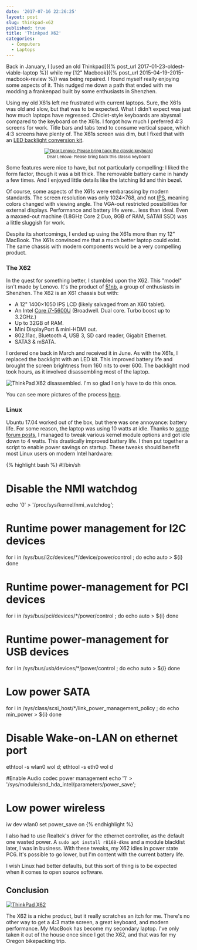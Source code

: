 ```yaml
---
date: '2017-07-16 22:26:25'
layout: post
slug: thinkpad-x62
published: true
title: 'Thinkpad X62'
categories:
  - Computers
  - Laptops
---
```


Back in January, I [used an old Thinkpad]({% post_url 2017-01-23-oldest-viable-laptop %}) while my [12" Macbook]({% post_url 2015-04-19-2015-macbook-review %}) was being repaired. I found myself really enjoying some aspects of it. This nudged me down a path that ended with me modding a frankenpad built by some enthusiasts in Shenzhen.

Using my old X61s left me frustrated with current laptops. Sure, the X61s was old and slow, but that was to be expected. What I didn't expect was just how much laptops have regressed. Chiclet-style keyboards are abysmal compared to the keyboard on the X61s. I forgot how much I preferred 4:3 screens for work. Title bars and tabs tend to consume vertical space, which 4:3 screens have plenty of. The X61s screen was dim, but I fixed that with an [LED backlight conversion kit](https://people.xiph.org/~xiphmont/thinkpad/led-backlight.shtml).

<p style="text-align: center; font-size: 80%;">
  <a href="/photos/x62/DSC_2305.JPG"><img alt="Dear Lenovo: Please bring back the classic keyboard" src="/photos/x62/DSC_2305.JPG" /></a>
  <br />
  Dear Lenovo: Please bring back this classic keyboard
</p>

Some features were nice to have, but not particularly compelling: I liked the form factor, though it was a bit thick. The removable battery came in handy a few times. And I enjoyed little details like the latching lid and thin bezel.

Of course, some aspects of the X61s were embarassing by modern standards. The screen resolution was only 1024×768, and not [IPS](https://en.wikipedia.org/wiki/IPS_panel), meaning colors changed with viewing angle. The VGA-out restricted possibilities for external displays. Performance and battery life were… less than ideal. Even a maxxed-out machine (1.8GHz Core 2 Duo, 8GB of RAM, SATAII SSD) was a little sluggish for work.

Despite its shortcomings, I ended up using the X61s more than my 12" MacBook. The X61s convinced me that a much better laptop could exist. The same chassis with modern components would be a very compelling product.


### The X62

In the quest for something better, I stumbled upon the X62. This "model" isn't made by Lenovo. It's the product of [51nb](https://www.facebook.com/lcdfans/), a group of enthusiasts in Shenzhen. The X62 is an X61 chassis but with:

- A 12" 1400×1050 IPS LCD (likely salvaged from an X60 tablet).
- An Intel [Core i7-5600U](https://ark.intel.com/products/85215/Intel-Core-i7-5600U-Processor-4M-Cache-up-to-3_20-GHz) (Broadwell. Dual core. Turbo boost up to 3.2GHz.)
- Up to 32GB of RAM.
- Mini DisplayPort & mini-HDMI out.
- 802.11ac, Bluetooth 4, USB 3, SD card reader, Gigabit Ethernet.
- SATA3 & mSATA.

I ordered one back in March and received it in June. As with the X61s, I replaced the backlight with an LED kit. This improved battery life and brought the screen brightness from 160 nits to over 600. The backlight mod took hours, as it involved disassembling most of the laptop.

![ThinkPad X62 disassembled. I'm so glad I only have to do this once.](/photos/x62/IMG_1163.jpg)

You can see more pictures of the process [here](/photos/x62).


### Linux

Ubuntu 17.04 worked out of the box, but there was one annoyance: battery life. For some reason, the laptop was using 10 watts at idle. Thanks to [some forum posts](https://forum.thinkpads.com/viewtopic.php?p=796905#p796905), I managed to tweak various kernel module options and got idle down to 4 watts. This drastically improved battery life. I then put together a script to enable power savings on startup. These tweaks should benefit most Linux users on modern Intel hardware:

{% highlight bash %}
#!/bin/sh

# Disable the NMI watchdog
echo '0' > '/proc/sys/kernel/nmi_watchdog';

# Runtime power management for I2C devices
for i in /sys/bus/i2c/devices/*/device/power/control ; do
  echo auto > ${i}
done

# Runtime power-management for PCI devices
for i in /sys/bus/pci/devices/*/power/control ; do
  echo auto > ${i}
done

# Runtime power-management for USB devices
for i in /sys/bus/usb/devices/*/power/control ; do
  echo auto > ${i}
done

# Low power SATA
for i in /sys/class/scsi_host/*/link_power_management_policy ; do
  echo min_power > ${i}
done

# Disable Wake-on-LAN on ethernet port
ethtool -s wlan0 wol d;
ethtool -s eth0 wol d

#Enable Audio codec power management
echo '1' > '/sys/module/snd_hda_intel/parameters/power_save';

# Low power wireless
iw dev wlan0 set power_save on
{% endhighlight %}

I also had to use Realtek's driver for the ethernet controller, as the default one wasted power. A `sudo apt install r8168-dkms` and a module blacklist later, I was in business. With these tweaks, my X62 idles in power state PC6. It's possible to go lower, but I'm content with the current battery life.

I wish Linux had better defaults, but this sort of thing is to be expected when it comes to open source software.


## Conclusion

[![ThinkPad X62](/photos/x62/DSC_2304.JPG)](/photos/x62/DSC_2304.JPG)

The X62 is a niche product, but it really scratches an itch for me. There's no other way to get a 4:3 matte screen, a great keyboard, and modern performance. My MacBook has become my secondary laptop. I've only taken it out of the house once since I got the X62, and that was for my Oregon bikepacking trip.
